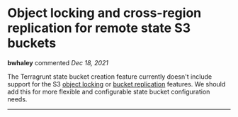 # Object locking and cross-region replication for remote state S3 buckets

**bwhaley** commented *Dec 18, 2021*

The Terragrunt state bucket creation feature currently doesn't include support for the S3 [object locking](https://docs.aws.amazon.com/sdk-for-go/api/service/s3/#CreateBucketInput) or [bucket replication](https://docs.aws.amazon.com/sdk-for-go/api/service/s3/#S3.PutBucketReplication) features. We should add this for more flexible and configurable state bucket configuration needs. 
<br />
***


